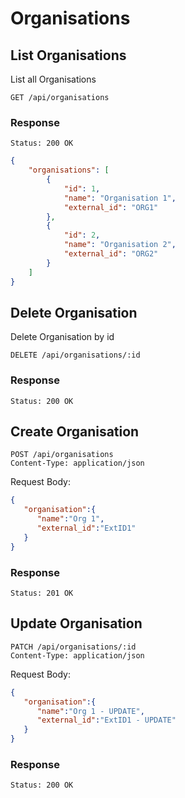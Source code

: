 # Organisations

## List Organisations

List all Organisations

```
GET /api/organisations
```

### Response

```
Status: 200 OK
```

```json
{
    "organisations": [
        {
            "id": 1,
            "name": "Organisation 1",
            "external_id": "ORG1"
        },
        {
            "id": 2,
            "name": "Organisation 2",
            "external_id": "ORG2"
        }
    ]
}
```

## Delete Organisation

Delete Organisation by id

```
DELETE /api/organisations/:id
```
### Response

```
Status: 200 OK
```

## Create Organisation

```
POST /api/organisations
Content-Type: application/json
```
Request Body:
```json
{
   "organisation":{
      "name":"Org 1",
      "external_id":"ExtID1"
   }
}
```

### Response

```
Status: 201 OK
```

## Update Organisation

```
PATCH /api/organisations/:id
Content-Type: application/json
```
Request Body:
```json
{
   "organisation":{
      "name":"Org 1 - UPDATE",
      "external_id":"ExtID1 - UPDATE"
   }
}
```

### Response

```
Status: 200 OK
```
